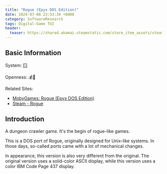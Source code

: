 ```yaml
---
title: "Rogue (Epyx DOS Edition)"
date: 2024-07-08 23:53:34 +0800
category: SoftwareResearch
tags: Digital-Game TUI
header:
  teaser: https://shared.akamai.steamstatic.com/store_item_assets/steam/apps/1443430/header.jpg?t=1651574702
---
```


## Basic Information

System: 🪟

Openness: 💰📕

Related Sites:

* [MobyGames: Rogue (Epyx DOS Edition)](https://www.mobygames.com/game/1743/rogue/releases/#dos)
* [Steam - Rogue](https://store.steampowered.com/app/1443430/Rogue/)

## Introduction

A dungeon crawler game. It's the begin of rogue-like games.

This is a DOS port of Rogue, originally designed for Unix-like systems. In those days, so-called ports came with a lot of mechanical changes.

In appearance, this version is also very different from the original. The original version uses a solid-color ASCII display, while this version uses a color IBM Code Page 437 display.
